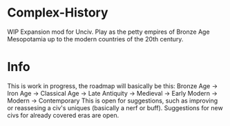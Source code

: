 # Complex-History
WIP Expansion mod for Unciv. Play as the petty empires of Bronze Age Mesopotamia up to the modern countries of the 20th century.
# Info
This is work in progress, the roadmap will basically be this: Bronze Age -> Iron Age -> Classical Age -> Late Antiquity -> Medieval -> Early Modern -> Modern -> Contemporary
This is open for suggestions, such as improving or reassesing a civ's uniques (basically a nerf or buff). Suggestions for new civs for already covered eras are open.
